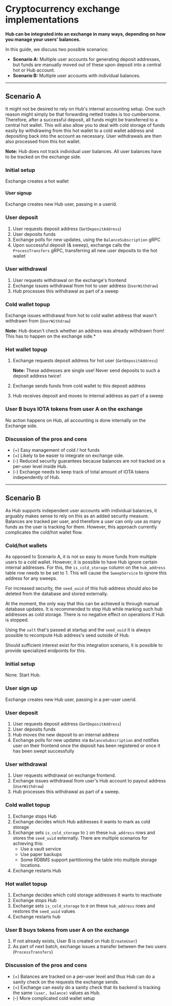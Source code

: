 # Cryptocurrency exchange implementations

**Hub can be integrated into an exchange in many ways, depending on how you manage your users' balances.**

In this guide, we discuss two possible scenarios:

- **Scenario A:** Multiple user accounts for generating deposit addresses, but funds are manually moved out of these upon deposit into a central hot or Hub account.
- **Scenario B:** Multiple user accounts with individual balances.

---

## Scenario A

It might not be desired to rely on Hub's internal accounting setup. One such reason might simply be that forwarding netted trades is too cumbersome.
Therefore, after a successful deposit, all funds might be transferred to a central hot wallet. This will also allow you to deal with cold storage of funds easily by withdrawing from this hot wallet to a cold wallet address and depositing back into the account as necessary. User withdrawals are then also processed from this hot wallet.

**Note:** Hub does not track individual user balances. All user balances have to be tracked on the exchange side.

### Initial setup

Exchange creates a hot wallet

#### User signup

Exchange creates new Hub user, passing in a userid.

### User deposit

1. User requests deposit address (`GetDepositAddress`)
2. User deposits funds
3. Exchange polls for new updates, using the `BalanceSubscription` gRPC
4. Upon successful deposit (& sweep), exchange calls the `ProcessTransfers` gRPC, transferring all new user deposits to the hot wallet

### User withdrawal

1. User requests withdrawal on the exchange's frontend
2. Exchange issues withdrawal from hot to user address (`UserWithdraw`)
3. Hub processes this withdrawal as part of a sweep

### Cold wallet topup

Exchange issues withdrawal from hot to cold wallet address that wasn't withdrawn from (`UserWithdraw`)

  **Note:** Hub doesn't check whether an address was already withdrawn from! This has to happen on the exchange side.*

### Hot wallet topup

1. Exchange requests deposit address for hot user (`GetDepositAddress`)

   **Note:** These addresses are single use! Never send deposits to such a deposit address twice!

2. Exchange sends funds from cold wallet to this deposit address
3. Hub receives deposit and moves to internal address as part of a sweep

### User B buys IOTA tokens from user A on the exchange

No action happens on Hub, all accounting is done internally on the Exchange side.

### Discussion of the pros and cons

- (+) Easy management of cold / hot funds
- (+) Likely to be easier to integrate on exchange side.
- (-) Reduced security guarantees because balances are not tracked on a per-user level inside Hub.
- (-) Exchange needs to keep track of total amount of IOTA tokens independently of Hub.
---

## Scenario B

As Hub supports independent user accounts with individual balances, it arguably makes sense to rely on this as an added security measure. Balances are tracked per user, and therefore a user can only use as many funds as the user is tracking for them. However, this approach currently complicates the cold/hot wallet flow. 

### Cold/hot wallets

As opposed to Scenario A, it is not so easy to move funds from multiple users to a cold wallet. However, it is possible to have Hub ignore certain internal addresses. For this, the `is_cold_storage` column on the `hub_address` table row needs to be set to 1. This will cause the `SweepService` to ignore this address for any sweeps.

For increased security, the `seed_uuid` of this hub address should also be deleted from the database and stored externally.

At the moment, the only way that this can be achieved is through manual database updates. It is recommended to stop Hub while marking such hub addresses as cold storage. There is no negative effect on operations if Hub is stopped.

Using the `salt` that's passed at startup and the `seed_uuid` it is always possible to recompute Hub address's seed outside of Hub.

Should sufficient interest exist for this integration scenario, it is possible to provide specialized endpoints for this.

### Initial setup

None. Start Hub.

### User sign up

Exchange creates new Hub user, passing in a per-user userid.

### User deposit

1. User requests deposit address (`GetDepositAddress`)
2. User deposits funds
3. Hub moves the new deposit to an internal address
3. Exchange polls for new updates via `BalanceSubscription` and notifies user on their frontend once the deposit has been registered or once it has been swept successfully

### User withdrawal

1. User requests withdrawal on exchange frontend.
2. Exchange issues withdrawal from user's Hub account to payout address (`UserWithdraw`)
3. Hub processes this withdrawal as part of a sweep.

### Cold wallet topup

1. Exchange stops Hub
2. Exchange decides which Hub addresses it wants to mark as cold storage
3. Exchange sets `is_cold_storage` to `1` on these `hub_address` rows and stores the `seed_uuid` externally.
   There are multiple scenarios for achieving this:
   - Use a vault service
   - Use paper backups
   - Some RDBMS support partitioning the table into multiple storage locations.
4. Exchange restarts Hub
   
### Hot wallet topup

1. Exchange decides which cold storage addresses it wants to reactivate
2. Exchange stops Hub
3. Exchange sets `is_cold_storage` to `0` on these `hub_address` rows and restores the `seed_uuid` values
4. Exchange restarts hub

### User B buys tokens from user A on the exchange

1. If not already exists, User B is created on Hub (`CreateUser`)
2. As part of next batch, exchange issues a transfer between the two users (`ProcessTransfers`)

### Discussion of the pros and cons

- (+) Balances are tracked on a per-user level and thus Hub can do a sanity check on the requests the exchange sends.
- (+) Exchange can easily do a sanity check that its backend is tracking the same `(user, balance)` values as Hub.
- (-) More complicated cold wallet setup